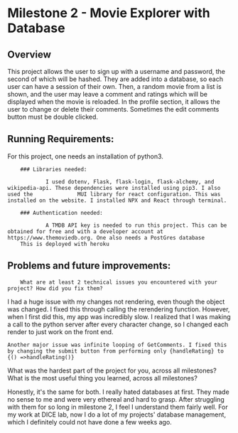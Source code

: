 # Milestone 2 - Movie Explorer with Database

## Overview
This project allows the user to sign up with a username and password, the second of which will be hashed. 
They are added into a database, so each user can have a session of their own. Then, a random movie from a list is shown, 
and the user may leave a comment and ratings which will be displayed when the movie is reloaded. In the profile section, it allows the user to change or delete their comments. Sometimes the edit comments button must be double clicked.

## Running Requirements:

For this project, one needs an installation of python3.
		
		### Libraries needed: 
		
				I used dotenv, Flask, flask-login, flask-alchemy, and wikipedia-api. These dependencies were installed using pip3. I also used the 				MUI library for react configuration. This was installed on the website. I installed NPX and React through terminal. 
		
		### Authentication needed:
			
				A TMDB API key is needed to run this project. This can be obtained for free and with a developer account at https://www.themoviedb.org. One also needs a PostGres database
        This is deployed with heroku

## Problems and future improvements:

		What are at least 2 technical issues you encountered with your project? How did you fix them? 
    
   I had a huge issue with my changes not rendering, even though the object was changed. I fixed this through calling the rerendering function. However, when I first did this, my app was incredibly slow. I realized that I was making a call to the python server after every character change, so I changed each render to just work on the front end. 
    
    Another major issue was infinite looping of GetComments. I fixed this by changing the submit button from performing only {handleRating} to {() =>handleRating()}
    
  
  What was the hardest part of the project for you, across all milestones? What is the most useful thing you learned, across all milestones?
  
  Honestly, it's the same for both. I really hated databases at first. They made no sense to me and were very ethereal and hard to grasp. After struggling with them for so long in milestone 2, I feel I understand them fairly well. For my work at DICE lab, now I do a lot of my projects' database management, which I definitely could not have done a few weeks ago.
		
		
